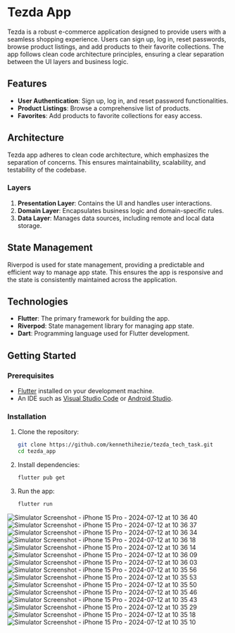 # Tezda App

Tezda is a robust e-commerce application designed to provide users with a seamless shopping experience. Users can sign up, log in, reset passwords, browse product listings, and add products to their favorite collections. The app follows clean code architecture principles, ensuring a clear separation between the UI layers and business logic.

## Features

- **User Authentication**: Sign up, log in, and reset password functionalities.
- **Product Listings**: Browse a comprehensive list of products.
- **Favorites**: Add products to favorite collections for easy access.

## Architecture

Tezda app adheres to clean code architecture, which emphasizes the separation of concerns. This ensures maintainability, scalability, and testability of the codebase.

### Layers

1. **Presentation Layer**: Contains the UI and handles user interactions.
2. **Domain Layer**: Encapsulates business logic and domain-specific rules.
3. **Data Layer**: Manages data sources, including remote and local data storage.

## State Management

Riverpod is used for state management, providing a predictable and efficient way to manage app state. This ensures the app is responsive and the state is consistently maintained across the application.

## Technologies

- **Flutter**: The primary framework for building the app.
- **Riverpod**: State management library for managing app state.
- **Dart**: Programming language used for Flutter development.

## Getting Started

### Prerequisites

- [Flutter](https://flutter.dev/docs/get-started/install) installed on your development machine.
- An IDE such as [Visual Studio Code](https://code.visualstudio.com/) or [Android Studio](https://developer.android.com/studio).

### Installation

1. Clone the repository:
   ```sh
   git clone https://github.com/kennethihezie/tezda_tech_task.git
   cd tezda_app 
   ```

2. Install dependencies:
   ```sh
   flutter pub get
   ```

3. Run the app:
   ```sh
   flutter run 
   ```
![Simulator Screenshot - iPhone 15 Pro - 2024-07-12 at 10 36 40](https://github.com/user-attachments/assets/7984d799-d2d6-4b82-a99d-f381cd93f18e)
![Simulator Screenshot - iPhone 15 Pro - 2024-07-12 at 10 36 37](https://github.com/user-attachments/assets/54dea270-4841-4d11-8438-bfaa138d43cc)
![Simulator Screenshot - iPhone 15 Pro - 2024-07-12 at 10 36 34](https://github.com/user-attachments/assets/3ba28132-c031-4217-8719-7d6d365d1631)
![Simulator Screenshot - iPhone 15 Pro - 2024-07-12 at 10 36 18](https://github.com/user-attachments/assets/334bce57-7f08-48e5-adb9-fae8fbd1c4a1)
![Simulator Screenshot - iPhone 15 Pro - 2024-07-12 at 10 36 14](https://github.com/user-attachments/assets/da5d5045-3244-4e30-b931-cfb35f7bfd18)
![Simulator Screenshot - iPhone 15 Pro - 2024-07-12 at 10 36 09](https://github.com/user-attachments/assets/10b60b85-42b5-4027-bfe6-577c3cf03614)
![Simulator Screenshot - iPhone 15 Pro - 2024-07-12 at 10 36 03](https://github.com/user-attachments/assets/34af2f09-6ed8-442f-a972-cb74a7f57afd)
![Simulator Screenshot - iPhone 15 Pro - 2024-07-12 at 10 35 56](https://github.com/user-attachments/assets/8c81cf46-95b7-4a04-b299-de2fe2e3bf75)
![Simulator Screenshot - iPhone 15 Pro - 2024-07-12 at 10 35 53](https://github.com/user-attachments/assets/362ab699-0253-4792-a610-dea4bae786a7)
![Simulator Screenshot - iPhone 15 Pro - 2024-07-12 at 10 35 50](https://github.com/user-attachments/assets/d03a6bcb-07bc-4ade-9531-6b81fef1048d)
![Simulator Screenshot - iPhone 15 Pro - 2024-07-12 at 10 35 46](https://github.com/user-attachments/assets/5d746801-54f7-464b-b7ad-d0f8e8259171)
![Simulator Screenshot - iPhone 15 Pro - 2024-07-12 at 10 35 43](https://github.com/user-attachments/assets/9aa478b0-ea42-4b41-b12f-095c2210eda3)
![Simulator Screenshot - iPhone 15 Pro - 2024-07-12 at 10 35 29](https://github.com/user-attachments/assets/141d180a-d71f-4f09-a2f7-25b694ef223d)
![Simulator Screenshot - iPhone 15 Pro - 2024-07-12 at 10 35 18](https://github.com/user-attachments/assets/ccc2a271-b6b6-487b-a9f3-bacf0ea677f4)
![Simulator Screenshot - iPhone 15 Pro - 2024-07-12 at 10 35 10](https://github.com/user-attachments/assets/81d1167e-8c03-4c9e-b7fc-9680fc73798f)

   
